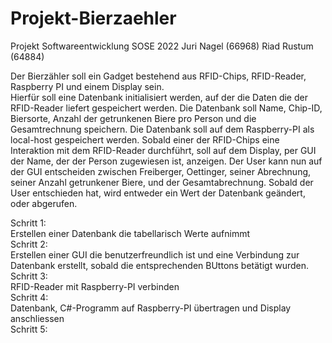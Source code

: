 # Projekt-Bierzaehler
Projekt Softwareentwicklung SOSE 2022 Juri Nagel (66968) Riad Rustum (64884)

Der Bierzähler soll ein Gadget bestehend aus RFID-Chips, RFID-Reader, Raspberry PI und einem Display sein.<br>
Hierfür soll eine Datenbank initialisiert werden, auf der die Daten die der RFID-Reader liefert gespeichert werden. Die Datenbank soll Name, Chip-ID, 
Biersorte, Anzahl der getrunkenen Biere pro Person und die Gesamtrechnung speichern. Die Datenbank soll auf dem Raspberry-PI als 
local-host gespeichert werden. Sobald einer der RFID-Chips eine Interaktion mit dem RFID-Reader durchführt, soll auf dem Display, per GUI der Name, der der Person zugewiesen ist, anzeigen.
Der User kann nun auf der GUI entscheiden zwischen Freiberger, Oettinger, seiner Abrechnung, seiner Anzahl getrunkener Biere, und der Gesamtabrechnung.
Sobald der User entschieden hat, wird entweder ein Wert der Datenbank geändert, oder abgerufen. <br> 

Schritt 1:<br> 
Erstellen einer Datenbank die tabellarisch Werte aufnimmt<br> 
Schritt 2:<br> 
Erstellen einer GUI die benutzerfreundlich ist und eine Verbindung zur Datenbank erstellt, sobald die entsprechenden BUttons betätigt wurden.<br> 
Schritt 3: <br> 
RFID-Reader mit Raspberry-PI verbinden <br> 
Schritt 4: <br> 
Datenbank, C#-Programm auf Raspberry-PI übertragen und Display anschliessen <br> 
Schritt 5: <br> 




